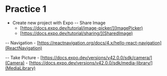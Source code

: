 # Practice 1

- Create new project with Expo 
-- Share Image
    - [https://docs.expo.dev/tutorial/image-picker/](ImagePicker)
    - [https://docs.expo.dev/tutorial/sharing/](SharedImage) 

-- Navigation
    - [https://reactnavigation.org/docs/4.x/hello-react-navigation](ReactNavigation)

-- Take Picture
    - [https://docs.expo.dev/versions/v42.0.0/sdk/camera/](Camera)
    - [https://docs.expo.dev/versions/v42.0.0/sdk/media-library/](MediaLibrary)